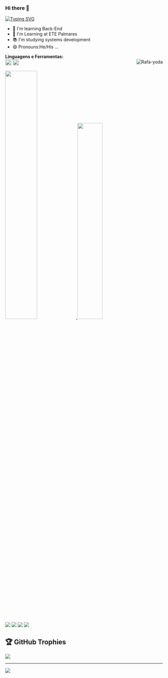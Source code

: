 ### Hi there 👋

[![Typing SVG](https://readme-typing-svg.demolab.com?font=Fira+Code&weight=600&size=32&pause=1000&color=F8F8FF&center=true&vCenter=true&width=1000&lines=OL%C3%81%2C+MEU+NOME+%C3%89+ANTONIO+RAFAEL!;ESTOU+APRENDENDO+PROGRAMAÇÃO❤️)](https://git.io/typing-svg)

- 🔭 I'm learning Back-End
- 🏫 I'm Learning at ETE Palmares
- 📚 I'm studying systems development
- 😄 Pronouns:He/His ...

**Linguagens e Ferramentas:**  
<img align="right" alt="Rafa-yoda" src="http://i748.photobucket.com/albums/xx122/luuuh/mini%20gifs%20bichinhos/plakgif.gif">
<code><img height="20" src="https://img.shields.io/badge/Python-3776AB?style=for-the-badge&logo=python&logoColor=white"></code>
<code><img height="20" src="https://img.shields.io/badge/arduino-35495E?style=for-the-badge&logo=arduino&logoColor=4FC08D"></code>




 <div>
  <a href="https://github.com/phstutors">
  <img width="45%" src="https://github-readme-stats.vercel.app/api?username=rafaelsilvantc&show_icons=true&theme=dark&include_all_commits=true&count_private=true"/>
  <img width="40%" src="https://github-readme-stats.vercel.app/api/top-langs/?username=rafaelsilvantc&layout=compact&langs_count=7&theme=dark"/>
</div>
<div> 
  <a href="https://instagram.com/https://www.instagram.com/rafael.silvk" target="_blank"><img src="https://img.shields.io/badge/-Instagram-%23E4405F?style=for-the-badge&logo=instagram&logoColor=white" target="_blank"></a>
 	<a href="https://twitter.com/Rafael_silvk" target="_blank"><img src="https://img.shields.io/badge/Twitter-1DA1F2?style=for-the-badge&logo=twitter&logoColor=white" target="_blank"></a>
  <a href = "mailto:rafael.silvantc@gmail.com"><img src="https://img.shields.io/badge/-Gmail-%23333?style=for-the-badge&logo=gmail&logoColor=white" target="_blank"></a>
  <a href="#" target="_blank"><img src="https://img.shields.io/badge/-LinkedIn-%230077B5?style=for-the-badge&logo=linkedin&logoColor=white" target="_blank"></a> 

## 🏆 GitHub Trophies
![](https://github-profile-trophy.vercel.app/?username=rafaelsilvantc&theme=discord&no-frame=true&no-bg=false&margin-w=4)

---
[![](https://visitcount.itsvg.in/api?id=rafaelsilvantc&label=Profile%20Views&color=12&icon=5&pretty=false)](https://visitcount.itsvg.in)

 
 
